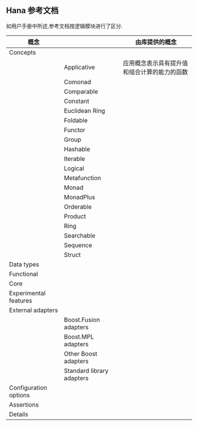 Hana 参考文档
-------------

如用户手册中所述,参考文档按逻辑模块进行了区分.

| 概念                   |                          | 由库提供的概念                                            |
------------------------|--------------------------|-----------------------------------------------------------
|     Concepts          |                          |                                                          |
|                       | Applicative              | 应用概念表示具有提升值和组合计算的能力的函数                 |
|                       | Comonad                  |                                                          |
|                       | Comparable               |                                                          |
|                       | Constant                 |                                                          |
|                       | Euclidean Ring           |                                                          |
|                       | Foldable                 |                                                          |
|                       | Functor                  |                                                          |
|                       | Group                    |                                                          |
|                       | Hashable                 |                                                          |
|                       | Iterable                 |                                                          |
|                       | Logical                  |                                                          |
|                       | Metafunction             |                                                          |
|                       | Monad                    |                                                          |
|                       | MonadPlus                |                                                          |
|                       | Orderable                |                                                          |
|                       | Product                  |                                                          |
|                       | Ring                     |                                                          |
|                       | Searchable               |                                                          |
|                       | Sequence                 |                                                          |
|                       | Struct                   |                                                          |
|     Data types        |                          |                                                          |
|     Functional        |                          |                                                          |
|     Core              |                          |                                                          |
| Experimental features |                          |                                                          |
| External adapters     |                          |                                                          |
|                       | Boost.Fusion adapters    |                                                          |
|                       | Boost.MPL adapters       |                                                          |
|                       | Other Boost adapters     |                                                          |
|                       | Standard library adapters|                                                          |
| Configuration options |                          |                                                          |
|     Assertions        |                          |                                                          |
|     Details           |                          |                                                          |





